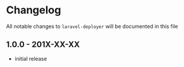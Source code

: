 # Changelog

All notable changes to `laravel-deployer` will be documented in this file

## 1.0.0 - 201X-XX-XX

- initial release
